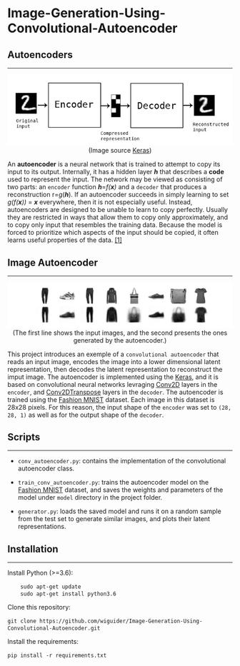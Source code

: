 # **Image-Generation-Using-Convolutional-Autoencoder**

## **Autoencoders**

----------

<p align="center">
  <img src="./images/autoencoder_schema.jpeg">
  <br>
  (Image source <a href="https://blog.keras.io/building-autoencoders-in-keras.html"> Keras</a>)
</p>

An **autoencoder** is a neural network that is trained to attempt to copy its input to its output. Internally, it has a hidden layer ***h*** that describes a **code** used to represent the input. The network may be viewed as consisting of two parts: an ``encoder`` function ***h***=*f(***x***)* and a ``decoder`` that produces a reconstruction r=*g*(***h***). If an autoencoder succeeds in simply learning to set *g(f(***x***))* = ***x*** everywhere, then it is not especially useful. Instead, autoencoders are designed to be unable to learn to copy perfectly. Usually they are restricted in ways that allow them to copy only approximately, and to copy only input that resembles the training data. Because the model is forced to prioritize which aspects of the input should be copied, it often learns useful properties of the data. [[1]](https://www.deeplearningbook.org/)

## **Image Autoencoder**

----------

<p align="center">
  <img src="./images/Fashion-Image-Generation-Using-Convolutional-Autoencoder.png">
  (The first line shows the input images, and the second presents the ones generated by the autoencoder.)
</p>

This project introduces an exemple of a ``convolutional autoencoder`` that reads an input image, encodes the image into a lower dimensional latent representation, then decodes the latent representation to reconstruct the imput image.
The autoencoder is implemented using the [Keras](https://keras.io/), and it is based on convolutional neural networks levraging [Conv2D](https://keras.io/api/layers/convolution_layers/convolution2d/) layers in the ``encoder``, and [Conv2DTranspose](https://keras.io/api/layers/convolution_layers/convolution2d_transpose/) layers in the ``decoder``.
The autoencoder is trained using the [Fashion MNIST](https://github.com/zalandoresearch/fashion-mnist) dataset. Each image in this dataset is 28x28 pixels. For this reason, the input shape of the ``encoder`` was set to ``(28, 28, 1)`` as well as for the output shape of the ``decoder``.

## Scripts

----------

* ``conv_autoencoder.py``: contains the implementation of the convolutional autoencoder class.

* ``train_conv_autoencoder.py``: trains the autoencoder model on the [Fashion MNIST](https://github.com/zalandoresearch/fashion-mnist) dataset, and saves the weights and parameters of the model under ``model`` directory in the project folder.

* ``generator.py``: loads the saved model and runs it on a random sample from the test set to generate similar images, and plots their latent representations.

## Installation

--------------

Install Python (>=3.6):

```
    sudo apt-get update
    sudo apt-get install python3.6
```

Clone this repository:

```
git clone https://github.com/wiguider/Image-Generation-Using-Convolutional-Autoencoder.git
```

Install the requirements:

```
pip install -r requirements.txt
```
